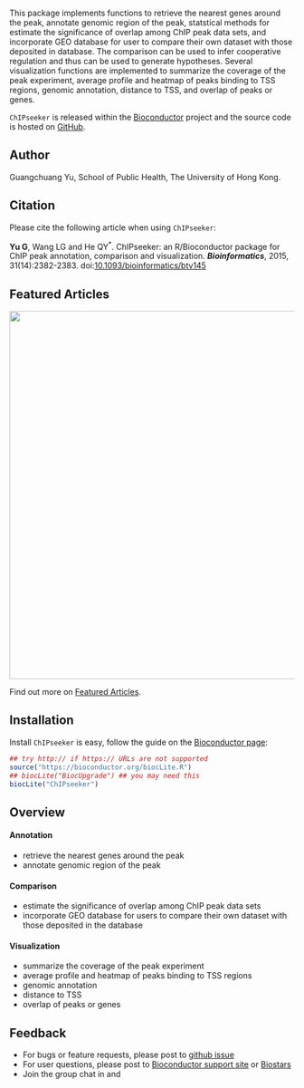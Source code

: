 <!-- AddToAny BEGIN -->
<div class="a2a_kit a2a_kit_size_32 a2a_default_style">
<a class="a2a_dd" href="//www.addtoany.com/share"></a>
<a class="a2a_button_facebook"></a>
<a class="a2a_button_twitter"></a>
<a class="a2a_button_google_plus"></a>
</div>
<script async src="//static.addtoany.com/menu/page.js"></script>
<!-- AddToAny END -->

<br>
This package implements functions to retrieve the nearest genes around the peak, annotate genomic region of the peak, statstical methods for estimate the significance of overlap among ChIP peak data sets, and incorporate GEO database for user to compare their own dataset with those deposited in database. The comparison can be used to infer cooperative regulation and thus can be used to generate hypotheses. Several visualization functions are implemented to summarize the coverage of the peak experiment, average profile and heatmap of peaks binding to TSS regions, genomic annotation, distance to TSS, and overlap of peaks or genes.

`ChIPseeker` is released within the [Bioconductor](https://www.bioconductor.org/packages/ChIPseeker) project and the source code is hosted on <a href="https://github.com/GuangchuangYu/ChIPseeker"><i class="fa fa-github fa-lg"></i> GitHub</a>.

<link rel="stylesheet" href="https://maxcdn.bootstrapcdn.com/font-awesome/4.6.1/css/font-awesome.min.css">

## <i class="fa fa-user"></i> Author

Guangchuang Yu, School of Public Health, The University of Hong Kong.

## <i class="fa fa-book"></i> Citation

Please cite the following article when using `ChIPseeker`:

__Yu G__, Wang LG and He QY<sup>*</sup>. ChIPseeker: an R/Bioconductor package for ChIP peak annotation, comparison and visualization. **_Bioinformatics_**, 2015, 31(14):2382-2383. doi:[10.1093/bioinformatics/btv145](http://dx.doi.org/10.1093/bioinformatics/btv145)

<script type="text/javascript" src="https://d1bxh8uas1mnw7.cloudfront.net/assets/embed.js"></script>
<div data-badge-popover="right" data-badge-type="donut" data-doi="10.1093/bioinformatics/btv145" class="altmetric-embed"></div>


## <i class="fa fa-pencil"></i> Featured Articles

<img src="featured_img/heatmap2016.gif" width="650">


<i class="fa fa-hand-o-right"></i> Find out more on <i class="fa fa-pencil"></i> [Featured Articles](https://guangchuangyu.github.io/ChIPseeker/featuredArticles/).

## <i class="fa fa-download"></i> Installation

Install `ChIPseeker` is easy, follow the guide on the [Bioconductor page](https://bioconductor.org/packages/ChIPseeker):


```r
## try http:// if https:// URLs are not supported
source("https://bioconductor.org/biocLite.R")
## biocLite("BiocUpgrade") ## you may need this
biocLite("ChIPseeker")
```

## <i class="fa fa-cogs"></i> Overview

#### <i class="fa fa-angle-double-right"></i> Annotation

+ retrieve the nearest genes around the peak
+ annotate genomic region of the peak

#### <i class="fa fa-angle-double-right"></i> Comparison

+ estimate the significance of overlap among ChIP peak data sets
+ incorporate GEO database for users to compare their own dataset with those deposited in the database

#### <i class="fa fa-angle-double-right"></i> Visualization

+ summarize the coverage of the peak experiment
+ average profile and heatmap of peaks binding to TSS regions
+ genomic annotation
+ distance to TSS
+ overlap of peaks or genes

<!--

## <i class="fa fa-code-fork"></i> Projects that depend on ChIPseeker


<i class="fa fa-hand-o-right"></i> Find out <del>more</del> on <i class="fa fa-github-alt"></i> [github](http://scisoft-net-map.isri.cmu.edu/application/ChIPseeker/gitprojects).
-->

## <i class="fa fa-comment"></i> Feedback

<ul class="fa-ul">
	<li><i class="fa-li fa fa-bug"></i> For bugs or feature requests, please post to <i class="fa fa-github-alt"></i> <a href="https://github.com/GuangchuangYu/ChIPseeker/issues">github issue</a></li>
	<li><i class="fa-li fa fa-question"></i> For user questions, please post to <i class="fa fa-support"></i> <a href="https://support.bioconductor.org">Bioconductor support site</a> or <a href="https://www.biostars.org">Biostars</a></li>
	<li><i class="fa-li fa fa-commenting"></i> Join the group chat in <a href="https://twitter.com/hashtag/ChIPseeker"><i class="fa fa-twitter fa-lg"></i></a> and <a href="http://huati.weibo.com/k/ChIPseeker"><i class="fa fa-weibo fa-lg"></i></a></li>
</ul>


